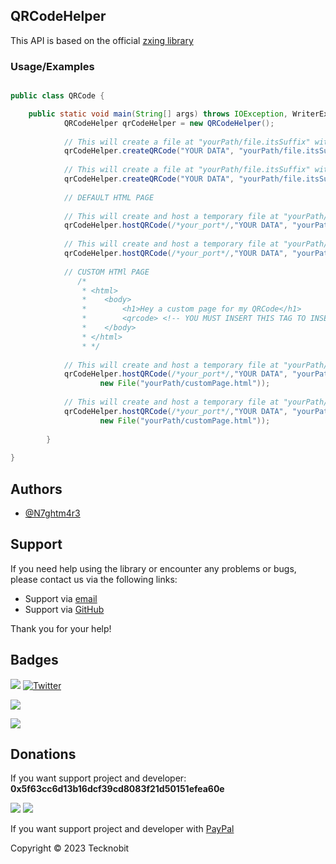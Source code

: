 ## QRCodeHelper

This API is based on the official <a href="https://github.com/zxing/zxing">zxing library</a>

### Usage/Examples

```java

public class QRCode {

    public static void main(String[] args) throws IOException, WriterException {
            QRCodeHelper qrCodeHelper = new QRCodeHelper();
            
            // This will create a file at "yourPath/file.itsSuffix" with a squared QRCode
            qrCodeHelper.createQRCode("YOUR DATA", "yourPath/file.itsSuffix", 250);
    
            // This will create a file at "yourPath/file.itsSuffix" with a custom dimensions QRCode
            qrCodeHelper.createQRCode("YOUR DATA", "yourPath/file.itsSuffix", 250, 200);
            
            // DEFAULT HTML PAGE
            
            // This will create and host a temporary file at "yourPath/file.itsSuffix" with a squared QRCode
            qrCodeHelper.hostQRCode(/*your_port*/,"YOUR DATA", "yourPath/file.itsSuffix", 250, false);
    
            // This will create and host a temporary file at "yourPath/file.itsSuffix" with a custom dimensions QRCode
            qrCodeHelper.hostQRCode(/*your_port*/,"YOUR DATA", "yourPath/file.itsSuffix", 250, 200, false);
    
            // CUSTOM HTMl PAGE 
               /*
                * <html>
                *    <body>
                *        <h1>Hey a custom page for my QRCode</h1>
                *        <qrcode> <!-- YOU MUST INSERT THIS TAG TO INSERT THE QRCODE CREATED -->
                *    </body>
                * </html> 
                * */
            
            // This will create and host a temporary file at "yourPath/file.itsSuffix" with a squared QRCode
            qrCodeHelper.hostQRCode(/*your_port*/,"YOUR DATA", "yourPath/file.itsSuffix", 250, false, 
                    new File("yourPath/customPage.html"));
    
            // This will create and host a temporary file at "yourPath/file.itsSuffix" with a custom dimensions QRCode
            qrCodeHelper.hostQRCode(/*your_port*/,"YOUR DATA", "yourPath/file.itsSuffix", 250, 200, false, 
                    new File("yourPath/customPage.html"));
            
        }
        
}

```

## Authors

- [@N7ghtm4r3](https://www.github.com/N7ghtm4r3)

## Support

If you need help using the library or encounter any problems or bugs, please contact us via the following links:

- Support via <a href="mailto:infotecknobitcompany@gmail.com">email</a>
- Support via <a href="https://github.com/N7ghtm4r3/APIManager/issues/new">GitHub</a>

Thank you for your help!

## Badges

[![](https://img.shields.io/badge/Google_Play-414141?style=for-the-badge&logo=google-play&logoColor=white)](https://play.google.com/store/apps/developer?id=Tecknobit)
[![Twitter](https://img.shields.io/badge/Twitter-1DA1F2?style=for-the-badge&logo=twitter&logoColor=white)](https://twitter.com/tecknobit)

[![](https://img.shields.io/badge/Java-ED8B00?style=for-the-badge&logo=java&logoColor=white)](https://www.oracle.com/java/)

[![](https://jitpack.io/v/N7ghtm4r3/APIManager.svg)](https://jitpack.io/#N7ghtm4r3/APIManager)

## Donations

If you want support project and developer: **0x5f63cc6d13b16dcf39cd8083f21d50151efea60e**

![](https://img.shields.io/badge/Bitcoin-000000?style=for-the-badge&logo=bitcoin&logoColor=white)
![](https://img.shields.io/badge/Ethereum-3C3C3D?style=for-the-badge&logo=Ethereum&logoColor=white)

If you want support project and developer with <a href="https://www.paypal.com/donate/?hosted_button_id=5QMN5UQH7LDT4">PayPal</a>

Copyright © 2023 Tecknobit